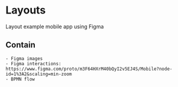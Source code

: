 # Layouts

Layout example mobile app using Figma

## Contain

```
- Figma images
- Figma interactions: https://www.figma.com/proto/m3F64HXrM40bQyI2v5EJ4S/Mobile?node-id=1%3A2&scaling=min-zoom
- BPMN flow
```
